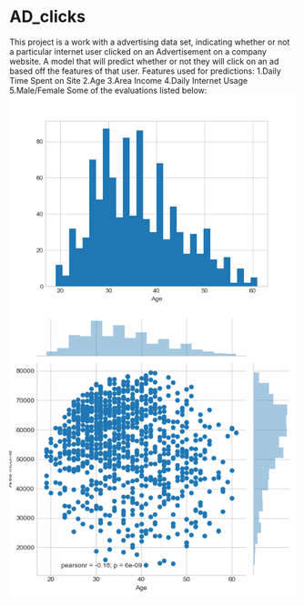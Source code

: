 # AD_clicks
This project is a work with a advertising data set, indicating whether or not a particular internet user clicked on an Advertisement on a company website.
A model that will predict whether or not they will click on an ad based off the features of that user.
Features used for predictions:
  1.Daily Time Spent on Site
  2.Age
  3.Area Income
  4.Daily Internet Usage
  5.Male/Female
Some of the evaluations listed below:
![alt text](https://github.com/FalconMadhab/AD_clicks/blob/master/Figure_1.png)
![alt text](https://github.com/FalconMadhab/AD_clicks/blob/master/Figure_2.png)

